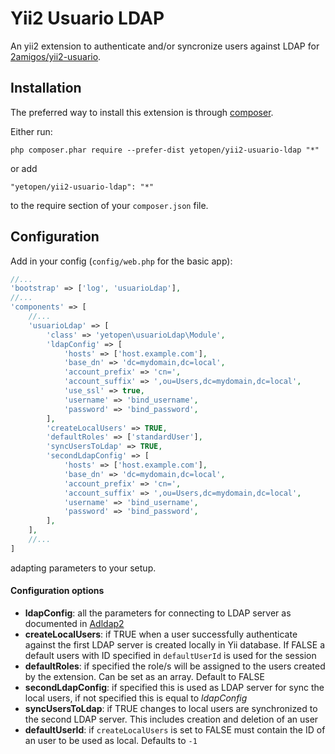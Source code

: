 # Yii2 Usuario LDAP

An yii2 extension to authenticate and/or syncronize users against LDAP for [2amigos/yii2-usuario](https://github.com/2amigos/yii2-usuario).

## Installation

The preferred way to install this extension is through [composer](http://getcomposer.org/download/).

Either run:

```
php composer.phar require --prefer-dist yetopen/yii2-usuario-ldap "*"
```

or add

```
"yetopen/yii2-usuario-ldap": "*"
```

to the require section of your `composer.json` file.

## Configuration

Add in your config (`config/web.php` for the basic app):

```php
//...
'bootstrap' => ['log', 'usuarioLdap'],
//...
'components' => [
    //...
    'usuarioLdap' => [
        'class' => 'yetopen\usuarioLdap\Module',
        'ldapConfig' => [
            'hosts' => ['host.example.com'],
            'base_dn' => 'dc=mydomain,dc=local',
            'account_prefix' => 'cn=',
            'account_suffix' => ',ou=Users,dc=mydomain,dc=local',
            'use_ssl' => true,
            'username' => 'bind_username',
            'password' => 'bind_password',
        ],
        'createLocalUsers' => TRUE,
        'defaultRoles' => ['standardUser'],
        'syncUsersToLdap' => TRUE,
        'secondLdapConfig' => [
            'hosts' => ['host.example.com'],
            'base_dn' => 'dc=mydomain,dc=local',
            'account_prefix' => 'cn=',
            'account_suffix' => ',ou=Users,dc=mydomain,dc=local',
            'username' => 'bind_username',
            'password' => 'bind_password',
        ],
    ],
    //...
]
```
adapting parameters to your setup. 

#### Configuration options

* **ldapConfig**: all the parameters for connecting to LDAP server as documented in [Adldap2](https://adldap2.github.io/Adldap2/#/setup?id=options)
* **createLocalUsers**: if TRUE when a user successfully authenticate against the first LDAP server is created locally in Yii database. If FALSE a default users with ID specified in `defaultUserId` is used for the session
* **defaultRoles**: if specified the role/s will be assigned to the users created by the extension. Can be set as an array. Default to FALSE
* **secondLdapConfig**: if specified this is used as LDAP server for sync the local users, if not specified this is equal to _ldapConfig_
* **syncUsersToLdap**: if TRUE changes to local users are synchronized to the second LDAP server. This includes creation and deletion of an user
* **defaultUserId**: if `createLocalUsers` is set to FALSE must contain the ID of an user to be used as local. Defaults to `-1`
